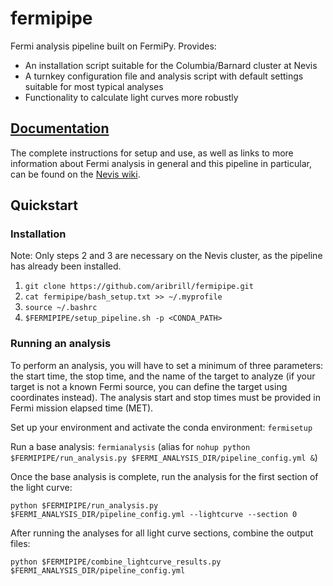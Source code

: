 # fermipipe
Fermi analysis pipeline built on FermiPy. Provides:
- An installation script suitable for the Columbia/Barnard cluster at Nevis
- A turnkey configuration file and analysis script with default settings suitable for most typical analyses
- Functionality to calculate light curves more robustly

## [Documentation](https://twiki.nevis.columbia.edu/twiki/bin/view/Veritas/FermiPyAnalysis)

The complete instructions for setup and use, as well as links to more information about Fermi analysis in general and this pipeline in particular, can be found on the [Nevis wiki](https://twiki.nevis.columbia.edu/twiki/bin/view/Veritas/FermiPyAnalysis).

## Quickstart

### Installation

Note: Only steps 2 and 3 are necessary on the Nevis cluster, as the pipeline has already been installed.

1. `git clone https://github.com/aribrill/fermipipe.git`
2. `cat fermipipe/bash_setup.txt >> ~/.myprofile`
3. `source ~/.bashrc`
4. `$FERMIPIPE/setup_pipeline.sh -p <CONDA_PATH>`

### Running an analysis

To perform an analysis, you will have to set a minimum of three parameters: the start time, the stop time, and the name of the target to analyze (if your target is not a known Fermi source, you can define the target using coordinates instead). The analysis start and stop times must be provided in Fermi mission elapsed time (MET).

Set up your environment and activate the conda environment: `fermisetup`

Run a base analysis: `fermianalysis` (alias for `nohup python $FERMIPIPE/run_analysis.py $FERMI_ANALYSIS_DIR/pipeline_config.yml &`)

Once the base analysis is complete, run the analysis for the first section of the light curve:

`python $FERMIPIPE/run_analysis.py $FERMI_ANALYSIS_DIR/pipeline_config.yml --lightcurve --section 0`

After running the analyses for all light curve sections, combine the output files:

`python $FERMIPIPE/combine_lightcurve_results.py $FERMI_ANALYSIS_DIR/pipeline_config.yml`


